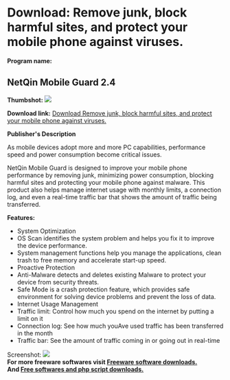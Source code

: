 # Download: Remove junk, block harmful sites, and protect your mobile phone against viruses.

**Program name:**

## NetQin Mobile Guard 2.4

  
**Thumbshot:** ![](http://www.freewarefiles.com/screenshot/netqin_mg_md.jpg)   
  
**Download link:** [Download Remove junk, block harmful sites, and protect your mobile phone against viruses.](http://freesoftwares.boysofts.com/NetQin-Mobile-Guard_program_60030.html)  
  


**Publisher's Description**  
  


As mobile devices adopt more and more PC capabilities, performance speed and power consumption become critical issues. 

NetQin Mobile Guard is designed to improve your mobile phone performance by removing junk, minimizing power consumption, blocking harmful sites and protecting your mobile phone against malware. This product also helps manage internet usage with monthly limits, a connection log, and even a real-time traffic bar that shows the amount of traffic being transferred.

**Features:**

  * System Optimization 
  * OS Scan identifies the system problem and helps you fix it to improve the device performance. 
  * System management functions help you manage the applications, clean trash to free memory and accelerate start-up speed. 
  * Proactive Protection 
  * Anti-Malware detects and deletes existing Malware to protect your device from security threats. 
  * Safe Mode is a crash protection feature, which provides safe environment for solving device problems and prevent the loss of data. 
  * Internet Usage Management 
  * Traffic limit: Control how much you spend on the internet by putting a limit on it 
  * Connection log: See how much youAve used traffic has been transferred in the month 
  * Traffic bar: See the amount of traffic coming in or going out in real-time 

  
  
Screenshot: ![](http://www.freewarefiles.com/screenshot/netqin_mg.jpg)   
**For more freeware softwares visit [Freeware software downloads.](http://freesoftwares.boysofts.com/)**   
**And [Free softwares and php script downloads.](http://www.boysofts.com/)**
